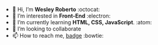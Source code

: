 - 👋 Hi, I’m **Wesley Roberto** :octocat:	
- 👀 I’m interested in **Front-End** :electron:	
- 🌱 I’m currently learning **HTML, CSS, JavaScript**. :atom:	
- 💞️ I’m looking to collaborate
- 📫 How to reach me, [badge](https://uesly.github.io/cracha-nlw/) :bowtie:	

<!---
uesly/uesly is a ✨ special ✨ repository because its `README.md` (this file) appears on your GitHub profile.
You can click the Preview link to take a look at your changes.
--->

